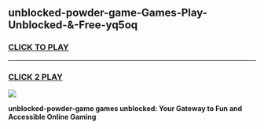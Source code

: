 
## unblocked-powder-game-Games-Play-Unblocked-&-Free-yq5oq
<h3>
<a href="https://premium76.site?title=unblocked-powder-game&ref=24A">CLICK TO PLAY</a></h3>
<hr>

<h3>
<a href="https://premium76.site?title=unblocked-powder-game&ref=24A">CLICK 2 PLAY</a>
  
</h3>

<a href="https://premium76.site?title=unblocked-powder-game&ref=24A"><img src="https://clearcache.store/games.png"></a>


**unblocked-powder-game games unblocked: Your Gateway to Fun and Accessible Online Gaming**
